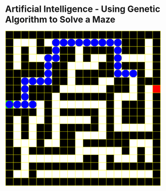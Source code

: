 # Artificial Intelligence - Using Genetic Algorithm to Solve a Maze

![Maze](https://github.com/mauriciovieiraifc/Maze-Genetic-Algorithm/blob/master/maze.png)

